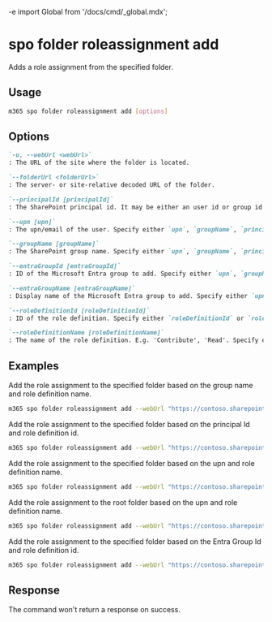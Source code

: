 -e <!-- DISCLAIMER: All secrets, passwords, and sensitive values in this document are examples only and not real credentials. -->
import Global from '/docs/cmd/_global.mdx';

# spo folder roleassignment add

Adds a role assignment from the specified folder.

## Usage

```sh
m365 spo folder roleassignment add [options]
```

## Options

```md definition-list
`-u, --webUrl <webUrl>`
: The URL of the site where the folder is located.

`--folderUrl <folderUrl>`
: The server- or site-relative decoded URL of the folder.

`--principalId [principalId]`
: The SharePoint principal id. It may be either an user id or group id for which the role assignment will be addd. Specify either `upn`, `groupName`, `principalId`, `entraGroupId` or `entraGroupName` but not multiple.

`--upn [upn]`
: The upn/email of the user. Specify either `upn`, `groupName`, `principalId`, `entraGroupId` or `entraGroupName` but not multiple.

`--groupName [groupName]`
: The SharePoint group name. Specify either `upn`, `groupName`, `principalId`, `entraGroupId` or `entraGroupName` but not multiple.

`--entraGroupId [entraGroupId]`
: ID of the Microsoft Entra group to add. Specify either `upn`, `groupName`, `principalId`, `entraGroupId` or `entraGroupName` but not multiple.

`--entraGroupName [entraGroupName]`
: Display name of the Microsoft Entra group to add. Specify either `upn`, `groupName`, `principalId`, `entraGroupId` or `entraGroupName` but not multiple.

`--roleDefinitionId [roleDefinitionId]`
: ID of the role definition. Specify either `roleDefinitionId` or `roleDefinitionName` but not both.

`--roleDefinitionName [roleDefinitionName]`
: The name of the role definition. E.g. 'Contribute', 'Read'. Specify either `roleDefinitionId` or `roleDefinitionName` but not both.
```

<Global />

## Examples

Add the role assignment to the specified folder based on the group name and role definition name.

```sh
m365 spo folder roleassignment add --webUrl "https://contoso.sharepoint.com/sites/contoso-sales" --folderUrl  "/Shared Documents/FolderPermission" --groupName "saleGroup" --roleDefinitionName "Edit"
```

Add the role assignment to the specified folder based on the principal Id and role definition id.

```sh
m365 spo folder roleassignment add --webUrl "https://contoso.sharepoint.com/sites/contoso-sales" --folderUrl "/Shared Documents/FolderPermission" --principalId 2 --roleDefinitionId 1073741827 
```

Add the role assignment to the specified folder based on the upn and role definition name.

```sh
m365 spo folder roleassignment add --webUrl "https://contoso.sharepoint.com/sites/contoso-sales" --folderUrl "/Shared Documents/FolderPermission" --upn "test@contoso.onmicrosoft.com" --roleDefinitionName "Edit"
```

Add the role assignment to the root folder based on the upn and role definition name.

```sh
m365 spo folder roleassignment add --webUrl "https://contoso.sharepoint.com/sites/contoso-sales" --folderUrl "/Shared Documents" --upn "test@contoso.onmicrosoft.com" --roleDefinitionName "Edit"
```

Add the role assignment to the specified folder based on the Entra Group Id and role definition id.

```sh
m365 spo folder roleassignment add --webUrl "https://contoso.sharepoint.com/sites/contoso-sales" --folderUrl "/Shared Documents/FolderPermission" --entraGroupId "27ae47f1-48f1-46f3-980b-d3c1470e398d" --roleDefinitionId 1073741827 
```

## Response

The command won't return a response on success.
